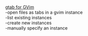 <u>gtab for GVim</u><br />
-open files as tabs in a gvim instance<br />
-list existing instances<br />
-create new instances<br />
-manually specify an instance<br />
